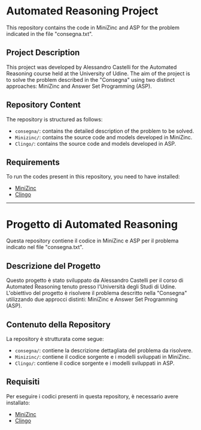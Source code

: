 # Automated Reasoning Project

This repository contains the code in MiniZinc and ASP for the problem indicated in the file "consegna.txt".

## Project Description

This project was developed by Alessandro Castelli for the Automated Reasoning course held at the University of Udine. 
The aim of the project is to solve the problem described in the "Consegna" using two distinct approaches: MiniZinc and Answer Set Programming (ASP).

## Repository Content

The repository is structured as follows:

- `consegna/`: contains the detailed description of the problem to be solved.
- `Minizinc/`: contains the source code and models developed in MiniZinc.
- `Clingo/`: contains the source code and models developed in ASP.

## Requirements

To run the codes present in this repository, you need to have installed:

- [MiniZinc](https://www.minizinc.org/software.html)
- [Clingo](https://potassco.org/clingo/)
---
# Progetto di Automated Reasoning

Questa repository contiene il codice in MiniZinc e ASP per il problema indicato nel file "consegna.txt".

## Descrizione del Progetto

Questo progetto è stato sviluppato da Alessandro Castelli per il corso di Automated Reasoning tenuto presso l'Università degli Studi di Udine. 
L'obiettivo del progetto è risolvere il problema descritto nella "Consegna" utilizzando due approcci distinti: MiniZinc e Answer Set Programming (ASP).

## Contenuto della Repository

La repository è strutturata come segue:

- `consegna/`: contiene la descrizione dettagliata del problema da risolvere.
- `Minizinc/`: contiene il codice sorgente e i modelli sviluppati in MiniZinc.
- `Clingo/`: contiene il codice sorgente e i modelli sviluppati in ASP.

## Requisiti

Per eseguire i codici presenti in questa repository, è necessario avere installato:

- [MiniZinc](https://www.minizinc.org/software.html)
- [Clingo](https://potassco.org/clingo/)

